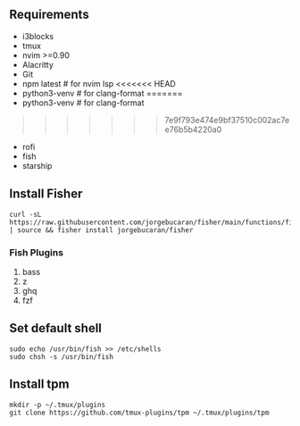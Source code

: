 ## Requirements
- i3blocks
- tmux
- nvim >=0.90
- Alacritty
- Git
- npm latest # for nvim lsp 
<<<<<<< HEAD
- python3-venv # for clang-format
=======
- python3-venv # for clang-format 
>>>>>>> 7e9f793e474e9bf37510c002ac7ee76b5b4220a0
- rofi
- fish
- starship

## Install Fisher
```
curl -sL https://raw.githubusercontent.com/jorgebucaran/fisher/main/functions/fisher.fish | source && fisher install jorgebucaran/fisher
```
### Fish Plugins
1. bass
2. z
3. ghq
4. fzf

## Set default shell
```
sudo echo /usr/bin/fish >> /etc/shells
sudo chsh -s /usr/bin/fish
```

## Install tpm
```
mkdir -p ~/.tmux/plugins
git clone https://github.com/tmux-plugins/tpm ~/.tmux/plugins/tpm
 ```
